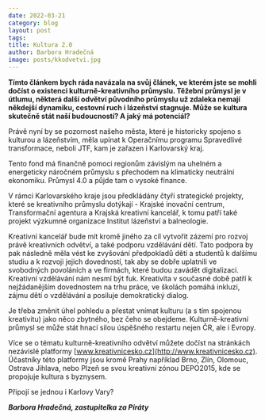 ```yaml
---
date: 2022-03-21
category: blog
layout: post
tags: 
title: Kultura 2.0
author: Barbora Hradečná
image: posts/kkodvetvi.jpg
---
```

**Tímto článkem bych ráda navázala na svůj článek, ve kterém jste se mohli dočíst o existenci kulturně-kreativního průmyslu. Těžební průmysl je v útlumu, některá další odvětví původního průmyslu už zdaleka nemají někdejší dynamiku, cestovní ruch i lázeňství stagnuje. Může se kultura skutečně stát naší budoucností? A jaký má potenciál?**

Právě nyní by se pozornost našeho města, které je historicky spojeno s kulturou a lázeňstvím, měla upínat k Operačnímu programu Spravedlivé transformace, neboli JTF, kam je zařazen i Karlovarský kraj.

Tento fond má finančně pomoci regionům závislým na uhelném a energeticky náročném průmyslu s přechodem na klimaticky neutrální ekonomiku. Průmysl 4.0 a půjde tam o vysoké finance.

V rámci Karlovarského kraje jsou předkládány čtyři strategické projekty, které se kreativního průmyslu dotýkají - Krajské inovační centrum, Transformační agentura a Krajská kreativní kancelář, k tomu patří také projekt výzkumné organizace Institut lázeňství a balneologie.

Kreativní kancelář bude mít kromě jiného za cíl vytvořit zázemí pro rozvoj právě kreativních odvětví, a také podporu vzdělávání dětí. Tato podpora by pak následně měla vést ke zvyšování předpokladů dětí a studentů k dalšímu studiu a k rozvoji jejich dovedností, tak aby se dobře uplatnili ve svobodných povoláních a ve firmách, které budou zavádět digitalizaci. Kreativní vzdělávání nám nesmí být fuk. Kreativita v současné době patří k nejžádanějším dovednostem na trhu práce, ve školách pomáhá inkluzi, zájmu dětí o vzdělávání a posiluje demokratický dialog.

Je třeba změnit úhel pohledu a přestat vnímat kulturu (a s tím spojenou kreativitu) jako něco zbytného, bez čeho se obejdeme. Kulturně-kreativní průmysl se může stát hnací silou úspěšného restartu nejen ČR, ale i Evropy.

Více se o tématu kulturně-kreativního odvětví můžete dočíst na stránkách nezávislé platformy [www.kreativnicesko.cz](http://www.kreativnicesko.cz). Účastníky této platformy jsou kromě Prahy například Brno, Zlín, Olomouc, Ostrava Jihlava, nebo Plzeň se svou kreativní zónou DEPO2015, kde se propojuje kultura s byznysem.

Připojí se jednou i Karlovy Vary?

***Barbora Hradečná, zastupitelka za Piráty***
